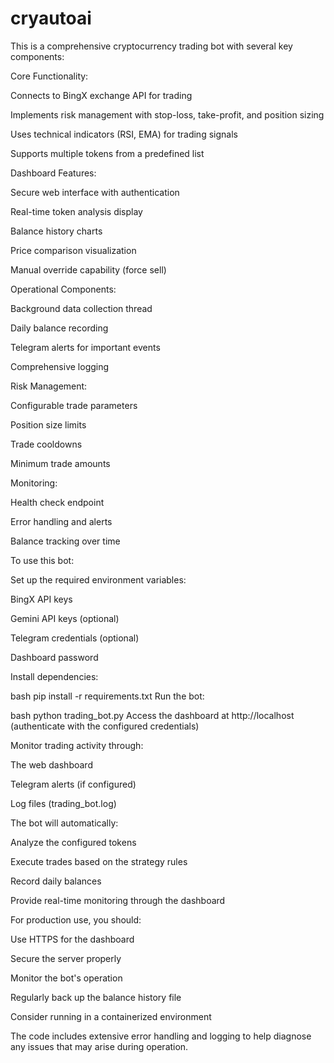 # cryautoai
This is a comprehensive cryptocurrency trading bot with several key components:

Core Functionality:

Connects to BingX exchange API for trading

Implements risk management with stop-loss, take-profit, and position sizing

Uses technical indicators (RSI, EMA) for trading signals

Supports multiple tokens from a predefined list

Dashboard Features:

Secure web interface with authentication

Real-time token analysis display

Balance history charts

Price comparison visualization

Manual override capability (force sell)

Operational Components:

Background data collection thread

Daily balance recording

Telegram alerts for important events

Comprehensive logging

Risk Management:

Configurable trade parameters

Position size limits

Trade cooldowns

Minimum trade amounts

Monitoring:

Health check endpoint

Error handling and alerts

Balance tracking over time

To use this bot:

Set up the required environment variables:

BingX API keys

Gemini API keys (optional)

Telegram credentials (optional)

Dashboard password

Install dependencies:

bash
pip install -r requirements.txt
Run the bot:

bash
python trading_bot.py
Access the dashboard at http://localhost (authenticate with the configured credentials)

Monitor trading activity through:

The web dashboard

Telegram alerts (if configured)

Log files (trading_bot.log)

The bot will automatically:

Analyze the configured tokens

Execute trades based on the strategy rules

Record daily balances

Provide real-time monitoring through the dashboard

For production use, you should:

Use HTTPS for the dashboard

Secure the server properly

Monitor the bot's operation

Regularly back up the balance history file

Consider running in a containerized environment

The code includes extensive error handling and logging to help diagnose any issues that may arise during operation.
